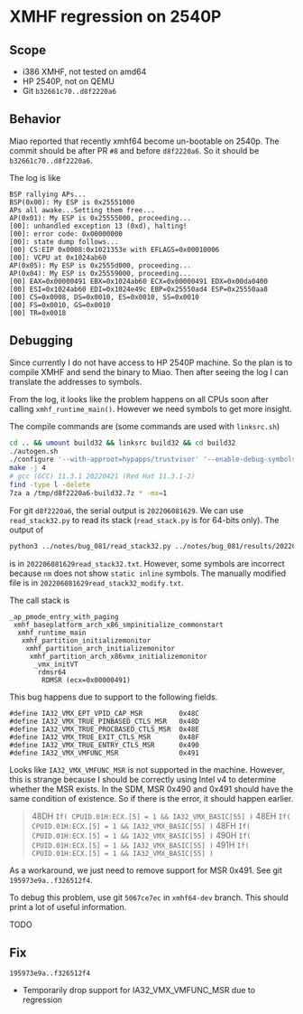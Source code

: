 # XMHF regression on 2540P

## Scope

* i386 XMHF, not tested on amd64
* HP 2540P, not on QEMU
* Git `b32661c70..d8f2220a6`

## Behavior

Miao reported that recently xmhf64 become un-bootable on 2540p. The commit
should be after PR `#8` and before `d8f2220a6`. So it should be
`b32661c70..d8f2220a6`.

The log is like 
```
BSP rallying APs...
BSP(0x00): My ESP is 0x25551000
APs all awake...Setting them free...
AP(0x01): My ESP is 0x25555000, proceeding...
[00]: unhandled exception 13 (0xd), halting!
[00]: error code: 0x00000000
[00]: state dump follows...
[00] CS:EIP 0x0008:0x1021353e with EFLAGS=0x00010006
[00]: VCPU at 0x1024ab60
AP(0x05): My ESP is 0x2555d000, proceeding...
AP(0x04): My ESP is 0x25559000, proceeding...
[00] EAX=0x00000491 EBX=0x1024ab60 ECX=0x00000491 EDX=0x00da0400
[00] ESI=0x1024ab60 EDI=0x1024e49c EBP=0x25550ad4 ESP=0x25550aa8
[00] CS=0x0008, DS=0x0010, ES=0x0010, SS=0x0010
[00] FS=0x0010, GS=0x0010
[00] TR=0x0018
```

## Debugging

Since currently I do not have access to HP 2540P machine. So the plan is to
compile XMHF and send the binary to Miao. Then after seeing the log I can
translate the addresses to symbols.

From the log, it looks like the problem happens on all CPUs soon after calling
`xmhf_runtime_main()`. However we need symbols to get more insight.

The compile commands are (some commands are used with `linksrc.sh`)

```sh
cd .. && umount build32 && linksrc build32 && cd build32
./autogen.sh
./configure '--with-approot=hypapps/trustvisor' '--enable-debug-symbols' '--disable-drt' '--enable-dmap' '--enable-debug-qemu' '--enable-update-intel-ucode'
make -j 4
# gcc (GCC) 11.3.1 20220421 (Red Hat 11.3.1-2)
find -type l -delete
7za a /tmp/d8f2220a6-build32.7z * -mx=1
```

For git `d8f2220a6`, the serial output is `202206081629`. We can use
`read_stack32.py` to read its stack (`read_stack.py` is for 64-bits only). The
output of
```sh
python3 ../notes/bug_081/read_stack32.py ../notes/bug_081/results/202206081629 xmhf/src/xmhf-core/xmhf-runtime/runtime.exe | grep '^\[00\]'
```
is in `202206081629read_stack32.txt`. However, some symbols are incorrect
because `nm` does not show `static inline` symbols. The manually modified file
is in `202206081629read_stack32_modify.txt`.

The call stack is
```
_ap_pmode_entry_with_paging
 xmhf_baseplatform_arch_x86_smpinitialize_commonstart
  xmhf_runtime_main
   xmhf_partition_initializemonitor
    xmhf_partition_arch_initializemonitor
     xmhf_partition_arch_x86vmx_initializemonitor
      _vmx_initVT
       rdmsr64
        RDMSR (ecx=0x00000491)
```

This bug happens due to support to the following fields.
```
#define IA32_VMX_EPT_VPID_CAP_MSR         0x48C
#define IA32_VMX_TRUE_PINBASED_CTLS_MSR   0x48D
#define IA32_VMX_TRUE_PROCBASED_CTLS_MSR  0x48E
#define IA32_VMX_TRUE_EXIT_CTLS_MSR       0x48F
#define IA32_VMX_TRUE_ENTRY_CTLS_MSR      0x490
#define IA32_VMX_VMFUNC_MSR               0x491
```

Looks like `IA32_VMX_VMFUNC_MSR` is not supported in the machine. However, this
is strange because I should be correctly using Intel v4 to determine whether
the MSR exists. In the SDM, MSR 0x490 and 0x491 should have the same condition
of existence. So if there is the error, it should happen earlier.
> 48DH `If( CPUID.01H:ECX.[5] = 1 && IA32_VMX_BASIC[55] )`
> 48EH `If( CPUID.01H:ECX.[5] = 1 && IA32_VMX_BASIC[55] )`
> 48FH `If( CPUID.01H:ECX.[5] = 1 && IA32_VMX_BASIC[55] )`
> 490H `If( CPUID.01H:ECX.[5] = 1 && IA32_VMX_BASIC[55] )`
> 491H `If( CPUID.01H:ECX.[5] = 1 && IA32_VMX_BASIC[55] )`

As a workaround, we just need to remove support for MSR 0x491. See git
`195973e9a..f326512f4`.

To debug this problem, use git `5067ce7ec` in `xmhf64-dev` branch. This should
print a lot of useful information.

TODO

## Fix

`195973e9a..f326512f4`
* Temporarily drop support for IA32_VMX_VMFUNC_MSR due to regression

